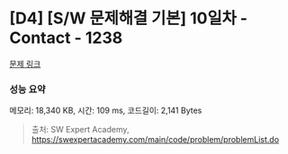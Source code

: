 # [D4] [S/W 문제해결 기본] 10일차 - Contact - 1238 

[문제 링크](https://swexpertacademy.com/main/code/problem/problemDetail.do?contestProbId=AV15B1cKAKwCFAYD) 

### 성능 요약

메모리: 18,340 KB, 시간: 109 ms, 코드길이: 2,141 Bytes



> 출처: SW Expert Academy, https://swexpertacademy.com/main/code/problem/problemList.do